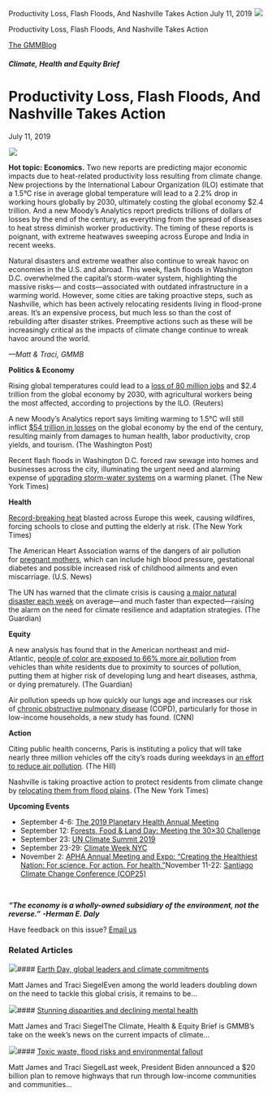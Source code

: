 



Productivity Loss, Flash Floods, And Nashville Takes Action
July 11, 2019
![](data:image/gif;base64,R0lGODlhAQABAAAAACH5BAEKAAEALAAAAAABAAEAAAICTAEAOw==)![](https://www.gmmb.com/wp-content/uploads/2020/11/07-11-2019.jpeg)



Productivity Loss, Flash Floods, And Nashville Takes Action





 [The GMMBlog](/blog/)



##### Climate, Health and Equity Brief

 Productivity Loss, Flash Floods, And Nashville Takes Action
===========================================================


July 11, 2019



![](data:image/gif;base64,R0lGODlhAQABAAAAACH5BAEKAAEALAAAAAABAAEAAAICTAEAOw==)![](https://www.gmmb.com/wp-content/uploads/2020/11/07-11-2019-552x552.jpeg) 


**Hot topic: Economics.** Two new reports are predicting major economic impacts due to heat-related productivity loss resulting from climate change. New projections by the International Labour Organization (ILO) estimate that a 1.5°C rise in average global temperature will lead to a 2.2% drop in working hours globally by 2030, ultimately costing the global economy $2.4 trillion. And a new Moody’s Analytics report predicts trillions of dollars of losses by the end of the century, as everything from the spread of diseases to heat stress diminish worker productivity. The timing of these reports is poignant, with extreme heatwaves sweeping across Europe and India in recent weeks.


Natural disasters and extreme weather also continue to wreak havoc on economies in the U.S. and abroad. This week, flash floods in Washington D.C. overwhelmed the capital’s storm-water system, highlighting the massive risks— and costs—associated with outdated infrastructure in a warming world. However, some cities are taking proactive steps, such as Nashville, which has been actively relocating residents living in flood-prone areas. It’s an expensive process, but much less so than the cost of rebuilding after disaster strikes. Preemptive actions such as these will be increasingly critical as the impacts of climate change continue to wreak havoc around the world.


*—Matt & Traci, GMMB*


**Politics & Economy**  

Rising global temperatures could lead to a [loss of 80 million jobs](https://urldefense.proofpoint.com/v2/url?u=https-3A__www.reuters.com_article_us-2Dglobal-2Dclimate-2Djobs_rising-2Dheat-2Dstress-2Dcould-2Dcost-2D80-2Dmillion-2Djobs-2Dby-2D2030-2Dun-2DidUSKCN1TW36W&d=DwMFaQ&c=9wxE0DgWbPxd1HCzjwN8Eaww1--ViDajIU4RXCxgSXE&r=8nm9-leltRyxR1qpBpdnAChPxMCLHO1o-SP2jD8MkRQ&m=JovO1PfmYSZjYr3wK1TWFUp3coAPB57FynL611dTwHg&s=8T_uQyPs2mEex7ApKbIIFJgTkHjq0ZiVM6G3a8uWkKQ&e=) and $2.4 trillion from the global economy by 2030, with agricultural workers being the most affected, according to projections by the ILO. (Reuters)


A new Moody’s Analytics report says limiting warming to 1.5°C will still inflict [$54 trillion in losses](https://urldefense.proofpoint.com/v2/url?u=https-3A__www.washingtonpost.com_climate-2Denvironment_moodys-2Danalytics-2Dsays-2Dclimate-2Dchange-2Dcould-2Dcost-2D69-2Dtrillion-2Dby-2D2100_2019_07_02_f9fb94ac-2D99cb-2D11e9-2D916d-2D9c61607d8190-5Fstory.html-3Futm-5Fterm-3D.ffb4bc5106f3&d=DwMFaQ&c=9wxE0DgWbPxd1HCzjwN8Eaww1--ViDajIU4RXCxgSXE&r=8nm9-leltRyxR1qpBpdnAChPxMCLHO1o-SP2jD8MkRQ&m=JovO1PfmYSZjYr3wK1TWFUp3coAPB57FynL611dTwHg&s=2LelkWSnYOVTIdqg3BVS0BX6MBnCakLDqjzwcpJes74&e=) on the global economy by the end of the century, resulting mainly from damages to human health, labor productivity, crop yields, and tourism. (The Washington Post)


Recent flash floods in Washington D.C. forced raw sewage into homes and businesses across the city, illuminating the urgent need and alarming expense of [upgrading storm-water systems](https://urldefense.proofpoint.com/v2/url?u=https-3A__www.nytimes.com_2019_07_09_climate_washington-2Ddc-2Dfloods.html&d=DwMFaQ&c=9wxE0DgWbPxd1HCzjwN8Eaww1--ViDajIU4RXCxgSXE&r=8nm9-leltRyxR1qpBpdnAChPxMCLHO1o-SP2jD8MkRQ&m=JovO1PfmYSZjYr3wK1TWFUp3coAPB57FynL611dTwHg&s=GkocRNpHo0TQbRHPrZgRhclarmfp5QUF50-xlB_YFzs&e=) on a warming planet. (The New York Times)


**Health**  

[Record-breaking heat](https://urldefense.proofpoint.com/v2/url?u=https-3A__www.nytimes.com_2019_07_01_climate_europe-2Dheat-2Dwave.html&d=DwMFaQ&c=9wxE0DgWbPxd1HCzjwN8Eaww1--ViDajIU4RXCxgSXE&r=8nm9-leltRyxR1qpBpdnAChPxMCLHO1o-SP2jD8MkRQ&m=JovO1PfmYSZjYr3wK1TWFUp3coAPB57FynL611dTwHg&s=RsccDvkGmeMjw161Ycp8C66UaJSpPUiM-C1ANYUY52k&e=) blasted across Europe this week, causing wildfires, forcing schools to close and putting the elderly at risk. (The New York Times)


The American Heart Association warns of the dangers of air pollution for [pregnant mothers](https://urldefense.proofpoint.com/v2/url?u=https-3A__www.usnews.com_news_health-2Dnews_articles_2019-2D07-2D02_aha-2Dnews-2Dair-2Dpollution-2Dmeans-2Dpregnant-2Dwomen-2Dcant-2Dbreathe-2Deasy&d=DwMFaQ&c=9wxE0DgWbPxd1HCzjwN8Eaww1--ViDajIU4RXCxgSXE&r=8nm9-leltRyxR1qpBpdnAChPxMCLHO1o-SP2jD8MkRQ&m=JovO1PfmYSZjYr3wK1TWFUp3coAPB57FynL611dTwHg&s=-Wqf0E7TZGKeS157YSRFWQ_D-2HFIY8_iznW5nTScLI&e=), which can include high blood pressure, gestational diabetes and possible increased risk of childhood ailments and even miscarriage. (U.S. News)


The UN has warned that the climate crisis is causing [a major natural disaster each week](https://urldefense.proofpoint.com/v2/url?u=https-3A__www.theguardian.com_environment_2019_jul_07_one-2Dclimate-2Dcrisis-2Ddisaster-2Dhappening-2Devery-2Dweek-2Dun-2Dwarns&d=DwMFaQ&c=9wxE0DgWbPxd1HCzjwN8Eaww1--ViDajIU4RXCxgSXE&r=8nm9-leltRyxR1qpBpdnAChPxMCLHO1o-SP2jD8MkRQ&m=JovO1PfmYSZjYr3wK1TWFUp3coAPB57FynL611dTwHg&s=KG-drFL2lLYBwHWRAvWYsR3ZBrwI9zzMUk1mvowm9lc&e=) on average—and much faster than expected—raising the alarm on the need for climate resilience and adaptation strategies. (The Guardian)


**Equity**  

A new analysis has found that in the American northeast and mid-Atlantic, [people of color are exposed to 66% more air pollution](https://urldefense.proofpoint.com/v2/url?u=https-3A__www.theguardian.com_environment_2019_jun_27_us-2Dair-2Dpollution-2Dnorth-2Deast-2Dmid-2Datlantic-2Danalysis-2Dunion-2Dconcerned-2Dscientists&d=DwMFaQ&c=9wxE0DgWbPxd1HCzjwN8Eaww1--ViDajIU4RXCxgSXE&r=8nm9-leltRyxR1qpBpdnAChPxMCLHO1o-SP2jD8MkRQ&m=JovO1PfmYSZjYr3wK1TWFUp3coAPB57FynL611dTwHg&s=Y8T8twy33T3Y0EwkWGKcgqBOht5ldDOgWfJtDykpw_4&e=) from vehicles than white residents due to proximity to sources of pollution, putting them at higher risk of developing lung and heart diseases, asthma, or dying prematurely. (The Guardian)


Air pollution speeds up how quickly our lungs age and increases our risk of [chronic obstructive pulmonary disease](https://urldefense.proofpoint.com/v2/url?u=https-3A__www.cnn.com_2019_07_08_health_air-2Dpollution-2Dcopd-2Dlungs-2Dstudy_index.html&d=DwMFaQ&c=9wxE0DgWbPxd1HCzjwN8Eaww1--ViDajIU4RXCxgSXE&r=8nm9-leltRyxR1qpBpdnAChPxMCLHO1o-SP2jD8MkRQ&m=JovO1PfmYSZjYr3wK1TWFUp3coAPB57FynL611dTwHg&s=R0Wwd1_HiozJXbCdqvZoCDhdqXkmtIDMScWOs3mTa4w&e=) (COPD), particularly for those in low-income households, a new study has found. (CNN)


**Action**  

Citing public health concerns, Paris is instituting a policy that will take nearly three million vehicles off the city’s roads during weekdays in [an effort to reduce air pollution](https://urldefense.proofpoint.com/v2/url?u=https-3A__thehill.com_policy_energy-2Denvironment_451217-2Dparis-2Dbans-2Dnearly-2D3-2Dmillion-2Dvehicles-2Dduring-2Dweekdays-2Din-2Deffort-2Dto&d=DwMFaQ&c=9wxE0DgWbPxd1HCzjwN8Eaww1--ViDajIU4RXCxgSXE&r=8nm9-leltRyxR1qpBpdnAChPxMCLHO1o-SP2jD8MkRQ&m=JovO1PfmYSZjYr3wK1TWFUp3coAPB57FynL611dTwHg&s=HivIH8Qm7-d6Ci0uwSfvuodFmw22cyphr3ct09zEDOw&e=). (The Hill)


Nashville is taking proactive action to protect residents from climate change by [relocating them from flood plains](https://urldefense.proofpoint.com/v2/url?u=https-3A__www.nytimes.com_2019_07_06_climate_nashville-2Dfloods-2Dbuybacks.html&d=DwMFaQ&c=9wxE0DgWbPxd1HCzjwN8Eaww1--ViDajIU4RXCxgSXE&r=8nm9-leltRyxR1qpBpdnAChPxMCLHO1o-SP2jD8MkRQ&m=JovO1PfmYSZjYr3wK1TWFUp3coAPB57FynL611dTwHg&s=BzAs4euxJBiCP8wARzk-Px5CdCJYEiC8QsRAJQkLy7E&e=). (The New York Times)


**Upcoming Events**


* September 4-6: [The 2019 Planetary Health Annual Meeting](https://planetaryhealthannualmeeting.org/)
* September 12: [Forests, Food & Land Day: Meeting the 30×30 Challenge](https://climatelandchallenge.org/)
* September 23: [UN Climate Summit 2019](http://www.un.org/en/climatechange/)
* September 23-29: [Climate Week NYC](https://www.climateweeknyc.org/climate-week-nyc-2019)
* November 2: [APHA Annual Meeting and Expo: “Creating the Healthiest Nation: For science. For action. For health.”](https://www.apha.org/events-and-meetings/apha-calendar/2019/apha-annual-meeting-and-expo)November 11-22: [Santiago Climate Change Conference (COP25)](https://sdg.iisd.org/events/unfccc-cop-25/)


 


***“The economy is a wholly-owned subsidiary of the environment, not the reverse.”*** ***-Herman E. Daly***


Have feedback on this issue? [Email us](mailto:traci.siegel@gmmb.com?subject=CH&E%20Feedback&E%20Brief%20Feedback&E%20Brief%20Feedbac&E%20Brief%20Feedba&E%20Brief%20Feedb&E%20Brief%20Feed&E%20Brief%20Fee&E%20Brief%20Fe&E%20Brief%20F&E%20Brief%20&E%20Brief&E%20Brie&E%20Bri&E%20Br&E%20B&E%20&E&)









### Related Articles

![](data:image/gif;base64,R0lGODlhAQABAAAAACH5BAEKAAEALAAAAAABAAEAAAICTAEAOw==)![](https://www.gmmb.com/wp-content/uploads/2021/04/b5197d82-9fb4-4c84-a8d9-e468348c4c67-380x200.jpg)#### [Earth Day, global leaders and climate commitments](https://www.gmmb.com/news/earth-day-global-leaders-and-climate-commitments/)

Matt James and Traci SiegelEven among the world leaders doubling down on the need to tackle this global crisis, it remains to be…

![](data:image/gif;base64,R0lGODlhAQABAAAAACH5BAEKAAEALAAAAAABAAEAAAICTAEAOw==)![](https://www.gmmb.com/wp-content/uploads/2021/04/4.16header-380x200.png)#### [Stunning disparities and declining mental health](https://www.gmmb.com/news/stunning-disparities-and-declining-mental-health/)

Matt James and Traci SiegelThe Climate, Health & Equity Brief is GMMB’s take on the week’s news on the current impacts of climate…

![](data:image/gif;base64,R0lGODlhAQABAAAAACH5BAEKAAEALAAAAAABAAEAAAICTAEAOw==)![](https://www.gmmb.com/wp-content/uploads/2021/04/Picture1-380x200.jpg)#### [Toxic waste, flood risks and environmental fallout](https://www.gmmb.com/news/toxic-waste-flood-risks-and-environmental-fallout/)

Matt James and Traci SiegelLast week, President Biden announced a $20 billion plan to remove highways that run through low-income communities and communities…




